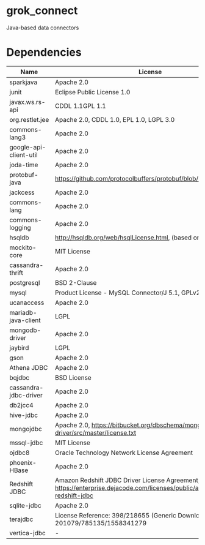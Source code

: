 grok_connect
=========

Java-based data connectors

# Dependencies

| Name                   | License                                 |
|------------------------|-----------------------------------------|
| sparkjava              | Apache 2.0                              |
| junit                  | Eclipse Public License 1.0              |
| javax.ws.rs-api        | CDDL 1.1GPL 1.1                         |
| org.restlet.jee        | Apache 2.0, CDDL 1.0, EPL 1.0, LGPL 3.0 |
| commons-lang3          | Apache 2.0                              |
| google-api-client-util | Apache 2.0                              |
| joda-time              | Apache 2.0                              |
| protobuf-java          | https://github.com/protocolbuffers/protobuf/blob/master/LICENSE |
| jackcess               | Apache 2.0                              |
| commons-lang           | Apache 2.0                              |
| commons-logging        | Apache 2.0                              |
| hsqldb                 | http://hsqldb.org/web/hsqlLicense.html, (based on BSD License) |
| mockito-core           | MIT License                             |
| cassandra-thrift       | Apache 2.0                              |
| postgresql             | BSD 2-Clause       |
| mysql                  | Product License - MySQL Connector/J 5.1, GPLv2 |
| ucanaccess             | Apache 2.0                              |
| mariadb-java-client    | LGPL                                    |
| mongodb-driver         | Apache 2.0                              |
| jaybird                | LGPL                                    |
| gson                   | Apache 2.0                              |
| Athena JDBC            | Apache 2.0                              |
| bqjdbc                 | BSD License                             |
| cassandra-jdbc-driver  | Apache 2.0                              |
| db2jcc4                | Apache 2.0                              |
| hive-jdbc              | Apache 2.0                              |
| mongojdbc              | Apache 2.0, https://bitbucket.org/dbschema/mongodb-jdbc-driver/src/master/license.txt |
| mssql-jdbc             | MIT License                             |
| ojdbc8                 | Oracle Technology Network License Agreement |
| phoenix-HBase          | Apache 2.0                              |
| Redshift JDBC          | Amazon Redshift JDBC Driver License Agreement, https://enterprise.dejacode.com/licenses/public/amazon-redshift-jdbc                              |
| sqlite-jdbc            | Apache 2.0                              |
| terajdbc               | License Reference: 398/218655 (Generic Download License) @ 201079/785135/1558341279 |
| vertica-jdbc           | -                                       |
